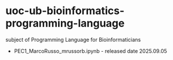# uoc-ub-bioinformatics-programming-language
subject of Programming Language for Bioinformaticians

- PEC1_MarcoRusso_mrussorb.ipynb - released date 2025.09.05
